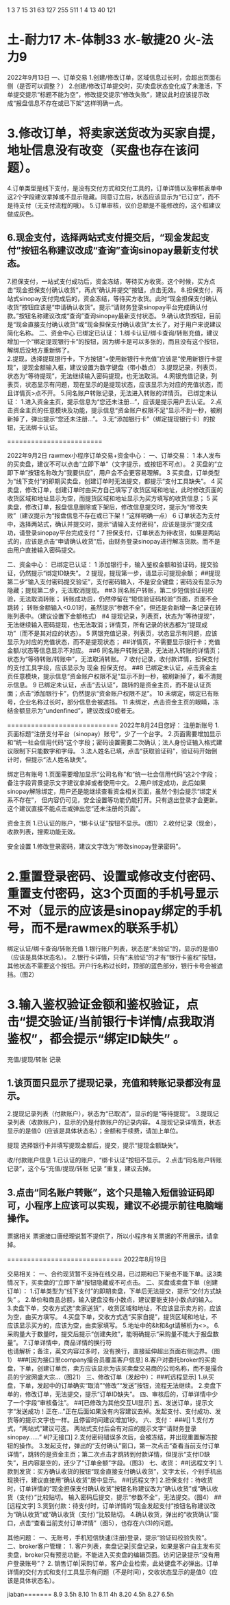 1 3 7 15 
31 63 127 
255 511
1 4 13 40 121
<!-- 底子（技能+法修）>双四孔>敏捷套>5段太阳石>4级锐不可当>高伤+敏武器衣服>双固伤。 -->
土-耐力17 木-体制33 水-敏捷20 火-法力9
========================
2022年9月13日
一、订单交易
1.创建/修改订单，区域信息过长时，会超出页面右侧（是否可以调整？）
2.创建/修改订单提交时，买/卖盘状态变化成了未激活，下单提交提示“标题不能为空”，修改提交提示“修改失败”，建议此时应该提示改成“报盘信息不存在或已下架”这样明确一点。 
# 3.修改订单，将卖家送货改为买家自提，地址信息没有改变（买盘也存在该问题）。 
4.订单类型是线下支付，是没有交付方式和交付工具的，订单详情以及审核表单中这2个字段建议拿掉或不显示隐藏。同意订立后，状态应该显示为“已订立”，而不是待支付（无支付流程的哦）。 
5.订单审核，议价总额是不能修改的，这个框建议做成灰色。
## 6.现金支付，选择两站式支付提交后，“现金发起支付”按钮名称建议改成“查询”查询sinopay最新支付状态。 
7.担保支付，一站式支付成功后，资金冻结，等待买方收货。这个时候，买方点击“现金担保支付确认收货”，再点“确认并提交”按钮，点击无效。 
8.担保支付，两站式sinopay支付完成后的，资金冻结，等待买方收货。此时“现金担保支付确认收货”按钮应该是“申请确认收货”。提示“请财务登录sinopay平台完成确认付款。”按钮名称建议改成“查询”查询sinopay最新支付状态。 
9.确认收货按钮，目前是“现金直接支付确认收货”或“现金担保支付确认收货”太长了，对于用户来说建议简化名称。 
二、资金中心
已绑定已认证： 
1.绑卡认证/绑卡查询/转账充值，建议增加一个“绑定提现银行卡”的按钮，因为绑卡是可以多张的，而且没有这个按钮，解绑后没地方重新绑了。  
2.提现，选择提现银行卡，下方按钮“+使用新银行卡充值”应该是“使用新银行卡提现”，提现金额输入框，建议设置为数字键盘（带小数点） 
3.提现记录，列表页，状态为“等待提现”，无法继续输入密码提现，也无法取消。 
4.网银充值记录，列表页，状态显示有问题，现在显示的是提现状态，应该显示为对应的充值状态，而且详情页>点不开。 
5.同名账户转账记录，无法进入转账的详情页。 
已绑定未认证： 
1.进入资金主页，提示信息为“您还未注册...”，应该是提示用户去认证。 
2.点击资金主页的任意模块及功能，提示信息“资金账户权限不足”显示不到一秒，被刷新掉了，弹出提示“您还未注册...”。 
3.无“添加银行卡”（绑定提现银行卡）的按钮，无法绑卡认证。 


========================

2022年9月2日
rawmex小程序订单交易+资金中心：
一、订单交易：
1 本人发布的买卖盘，建议不可以点击“立即下单”（文字提示，或按钮不可点）。
2 买盘的“立即下单”按钮名称改为“我要供应”，用户会不会更容易理解。
3 买卖盘，订单类型为“线下支付”的即期买卖盘，创建订单时无法提交，都提示“支付工具缺失”。
4 买卖盘，修改订单，创建订单时由买方自己填写了收货区域和地址，此时修改页面的收货区域和地址显示为空，而提货区域和地址显示为买方填写的收货信息；
5 买卖盘，修改订单，报盘信息删除或下架后，修改信息提交时，提示为“修改失败”（建议提示为“报盘信息不存在或已下架！”这样明确一点）
6 订单状态为支付中，选择两站式，确认并提交时，提示“请输入支付密码”，应该是提示“提交成功，请登录sinopay平台完成支付 ”
7 担保支付，订单状态为待收货，如果是两站式的，应该是点击“申请确认收货”后，由财务登录sinopay进行解冻货款。而不是由用户直接输入密码提交。

二、资金中心：
已绑定已认证： 
1 添加银行卡，输入鉴权金额和验证码，提交验证，仍然提示“绑定ID缺失”。
2 提现，提现第一步，请显示可提现余额；
##提现第二步“输入支付密码提交验证”，支付密码输入，不是安全键盘；密码没有显示为隐藏；提现第二步，无法取消提现。
##3 同名账户转账，第二步短信验证码校验，无法取消转账；
转账成功后，仍然停留在“短信验证码校验”页面，页面不会跳转；
转账金额输入<0.01时，虽然提示“参数不全”，但还是会新增一条记录在转账列表中。（建议设置下金额格式）
#4 提现记录，列表页，状态为“等待提现”，无法继续输入密码提现，也无法取消；详情页，所有记录的状态都为“提现成功”（而不是其对应的状态）。
5 网银充值记录，列表页，状态显示有问题，应该显示为对应的充值状态，而不是提现状态；
##详情页，不需要显示银行卡；充值金额/状态等信息显示不对应。
##6 同名账户转账记录，无法进入转账的详情页；
状态为“等待转账/转账中”，无法取消转账。
7 收付记录，收付款详情，担保支付的支付工具字段，应该显示为 现金 担保支付。 
##8 已绑定未认证，点击资金主页任意模块，提示信息“资金账户权限不足”显示不到一秒，被刷新掉了，看不清提示信息。
9 已绑定未认证，点击“去认证”，跳转的是资金主页，而不是认证页面；点击“添加银行卡”，仍然提示“资金账户权限不足”。
10 未绑定，绑定已有账号，企业名称过长时，部分信息会被遮挡。
11 未绑定，点击资金主页的眼睛，冻结金额显示为“undenfined”，建议改成0或者无。


============================
2022年8月24日您好：
注册新账号
1.页面标题“注册支付平台（sinopay）账号”，少了一个台字。
2.页面需要增加显示和“统一社会信用代码”这个字段；密码设置需要二次确认；法人身份证输入格式建议限制下只能数字和字母。
3.法人姓名已填，点击“获取验证码”，验证码开始倒计时，但提示“法人姓名缺失”。
 
绑定已有账号
1.页面需要增加显示“公司名称”和“统一社会信用代码”这2个字段；备注字段背景提示文字建议拿掉或者使用中文。
2.用户绑定成功，此后如果sinopay解除绑定，用户还是能继续查看资金相关页面，虽然个别会提示“绑定关系不存在”，
但内容仍可见，安全设置等功能仍能打开。只有退出登录才会更新。这个建议直接不能点击或弹出您“还未注册的页面”。
 
资金主页
1.已认证的账户，“绑卡认证”按钮不显示。（图1）
2.收付记录（现金），收款列表，搜索功能无效。
 
安全设置
1.修改登录密码，建议文字改为“修改sinopay登录密码”。
# 2.重置登录密码、设置或修改支付密码、重置支付密码，这3个页面的手机号显示不对（显示的应该是sinopay绑定的手机号，而不是rawmex的联系手机）
 
绑定认证/绑卡查询/转账充值
1.银行账户列表，状态是“未验证”的，显示的是值0（应该是具体状态名）。
2.银行卡详情，只有“未验证”的才有“银行卡鉴权”按钮，其他状态不需要这个按钮。开户行名称过长时，顶部的蓝色部分，银行卡号会被遮挡。（图2）
# 3.输入鉴权验证金额和鉴权验证，点击“提交验证/当前银行卡详情/点我取消鉴权”，都会提示“绑定ID缺失” 。
 
充值/提现/转账 记录
## 1.该页面只显示了提现记录，充值和转账记录都没有显示。
2.提现记录列表（付款账户），状态为“已取消”，显示的是“等待提现”。
3.提现记录列表（收款账户），显示的仍是付款账户的记录内容。
4.提现记录详情页，状态显示的是值0（应该是具体状态名）；金额和手续费，请加上单位。
 
提现
选择银行卡并填写提现金额后，提交，提示“提现金额缺失”。
 
收/付款账户信息
1.已认证的账户，“绑卡认证”按钮不显示。
2.点击“同名账户转账记录”，这个与“充值/提现/转账 记录 ”重复，建议去掉。
## 3.点击“同名账户转账”，这个只是输入短信验证码即可，小程序上应该可以实现，建议不必提示前往电脑端操作。
 
票据相关
票据接口唐经理说暂不提供了，所以小程序有关票据的不用展示，请拿掉。


=============================
2022年8月19日 

交易相关：
一、合约现货暂不支持在线交易，已过期和已下架也不能下单。这3类情况下，买卖盘的“立即下单”按钮隐藏或不可点击。
二、买盘或卖盘下单（创建订单）：
1.订单类型为“线下支付”的即期卖盘，下单后无法提交，提示“交付方式缺失” 。
2.单价和商品总额，输入键盘没有小数点，建议要能支持小数点的输入。
3.卖盘下单，交收方式选“卖家送货”，收货区域和地址，不应该显示卖方的，应该为空，由买方填写。
4.买盘下单，交收方式选“买家自提”，提货区域和地址，不应该显示买方的，应该为空，由卖家填写。
5.地址中的&lt和&gt请解析为<>。
6.采购量大于数量时，提交后提示“创建失败”，能明确提示“采购量不能大于报盘数量”。
7.订单详情中，商品详情的换行符<br />也请解析；备注，英文内容过多时，没有换行，直接延伸超出页面右侧边界。（图1）
###[因为接口里company撮合员覆盖客户信息] 8.客户对委托broker的买卖盘，下单，创建订单页，卖方应该显示为该买卖盘交易商的公司名称，而不是撮合员的宁波网盛大宗...（图21）
三、修改订单（发起中）：
###[远程显示] 1.从买盘，下单，发起中的订单确实“取消”“修改”“发送”按钮，流程无法继续。
2.卖盘下单的，修改订单，无法提交，提示“订单ID缺失”。
四、审核后的，订单详情中少了一个字段“审核备注”。
##[已修改为其他交互UI显示] 五、发送订单，提示文字“发送成功！正在...”正在后面如果没有内容建议去掉。发起支付、支付成功、发货等的提示文字也一样。且停留时间建议增加1秒。
六、支付：
###[] 1.支付方式，“两站式”建议可选， 两站式支付后会有对应的提示文字“请财务登录sinopay......”
#[?无接口] 2.支付密码错误多次后，会被冻结，并出现重置解冻按钮的操作。
3.发起支付，弹出的“支付确认”窗口，第一次点击“查看当前支付订单详情”，跳转的是资金主页；第二次点击才跳转到付款详情，但提示“支付ID缺失”，且内容是空的，还少了“订单金额”字段。（图3）
七、收货：
##[远程文字] 1.款到发货：买方确认收货的按钮“现金直接支付确认收货”，文字太长，个别手机出现换行，建议直接用“确认收货”居中显示。
##[远程文字] 2.担保支付：待收货时，订单详情的“现金担保支付确认收货”按钮名称建议改为“确认收货”或“确认收货（支付）”比较贴切。 输入密码后提交，提示“参数不全”，无法提交。（图4）
##[远程文字] 3.货到付款：待支付时，订单详情的“现金发起支付”按钮名称建议改为“确认收货”或“确认收货（支付）”比较贴切。
4.确认收货，弹出的“收货确认”窗口，点击“查看当前支付订单详情”（图5），也存在六(3)的问题。
 
其他问题：
一、无账号，手机短信快速(注册)登录，提示“验证码校验失败”。
二、broker客户管理： 
	1. 客户列表，卖盘记录|买盘记录，如果是客户自主发布买卖盘，broker只有预览功能，不能进入买卖盘的编辑页面。访问记录提示“没有用户登录账号”？
	2. 销售订单|采购订单，客户企业检索，此处键盘不必弹出。订单详情的交付方式和支付工具显示有问题（不是时间），交收状态显示的是值0（应该是具体状态名）。 








jiaban=======
8.9		3.5h
8.10	1h
8.11	4h
8.20	4.5h
8.27	6.5h